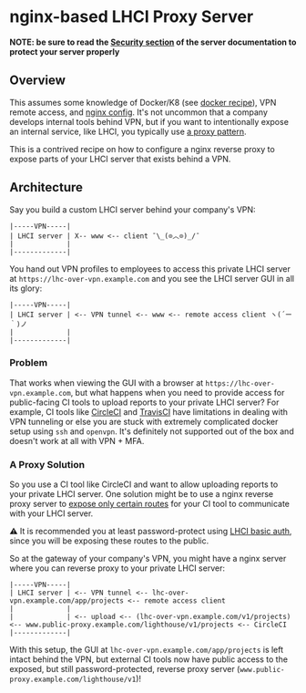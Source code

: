 
# nginx-based LHCI Proxy Server

**NOTE: be sure to read the [Security section](../../server.md#Security) of the server documentation to protect your server properly**

## Overview

This assumes some knowledge of Docker/K8 (see [docker recipe](../docker-server)), VPN remote access, and [nginx config](https://www.nginx.com/resources/wiki/start/topics/examples/full/). It's not uncommon that a company develops internal tools behind VPN, but if you want to intentionally expose an internal service, like LHCI, you typically use [a proxy pattern](https://en.wikipedia.org/wiki/Proxy_pattern).

This is a contrived recipe on how to configure a nginx reverse proxy to expose parts of your LHCI server that exists behind a VPN.

## Architecture

Say you build a custom LHCI server behind your company's VPN:
```
|-----VPN-----|
| LHCI server | X-- www <-- client ¯\_(⊙︿⊙)_/¯
|             |
|-------------|
```
You hand out VPN profiles to employees to access this private LHCI server at `https://lhc-over-vpn.example.com` and you see the LHCI server GUI in all its glory:
```
|-----VPN-----|
| LHCI server | <-- VPN tunnel <-- www <-- remote access client ヽ(´ー｀)ノ
|             |
|-------------|
```
### Problem

That works when viewing the GUI with a browser at `https://lhc-over-vpn.example.com`, but what happens when you need to provide access for public-facing CI tools to upload reports to your private LHCI server? For example, CI tools like [CircleCI](https://circleci.com/blog/vpns-and-why-they-don-t-work/) and [TravisCI](https://docs.travis-ci.com/user/common-build-problems/#ftpsmtpother-protocol-do-not-work) have limitations in dealing with VPN tunneling or else you are stuck with extremely complicated docker setup using `ssh` and `openvpn`. It's definitely not supported out of the box and doesn't work at all with VPN + MFA.

### A Proxy Solution

So you use a CI tool like CircleCI and want to allow uploading reports to your private LHCI server. One solution might be to use a nginx reverse proxy server to [expose only certain routes](https://github.com/GoogleChrome/lighthouse-ci/blob/v0.4.1/packages/server/src/server.js#L51) for your CI tool to communicate with your LHCI server.

⚠️ It is recommended you at least password-protect using [LHCI basic auth](../../server.md#basic-authentication), since you will be exposing these routes to the public.

So at the gateway of your company's VPN, you might have a nginx server where you can reverse proxy to your private LHCI server:
```
|-----VPN-----|
| LHCI server | <-- VPN tunnel <-- lhc-over-vpn.example.com/app/projects <-- remote access client
|             |
|             | <-- upload <-- (lhc-over-vpn.example.com/v1/projects) <-- www.public-proxy.example.com/lighthouse/v1/projects <-- CircleCI
|-------------|
```

With this setup, the GUI at `lhc-over-vpn.example.com/app/projects` is left intact behind the VPN, but external CI tools now have public access to the exposed, but still password-protected, reverse proxy server (`www.public-proxy.example.com/lighthouse/v1`)!
